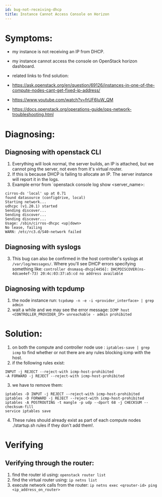 ```yaml
---
id: bug-not-receiving-dhcp
title: Instance Cannot Access Console on Horizon
---
```



# Symptoms:
- my instance is not receiving an IP from DHCP.
- my instance cannot access the console on OpenStack horizon dashboard.

- related links to find solution:
- https://ask.openstack.org/en/question/69126/instances-in-one-of-the-compute-nodes-cant-get-fixed-ip-address/
- https://www.youtube.com/watch?v=frUF6IuW_QM
- https://docs.openstack.org/operations-guide/ops-network-troubleshooting.html

# Diagnosing:
## Diagnosing with openstack CLI
1. Everything will look normal, the server builds, an IP is attached, but we cannot ping the server, not even from it's virtual router. 
2. If this is because DHCP is failing to allocate an IP. The server instance will report it in the logs.
3. Example error from `openstack console log show <server_name>:
```
cirros-ds 'local' up at 0.71
found datasource (configdrive, local)
Starting network...
udhcpc (v1.20.1) started
Sending discover...
Sending discover...
Sending discover...
Usage: /sbin/cirros-dhcpc <up|down>
No lease, failing
WARN: /etc/rc3.d/S40-network failed
```
## Diagnosing with syslogs
3. This bug can also be confirmed in the host controller's syslogs at `/var/log/messages/`. Where you'll see DHCP errors specifying something like: `controller dnsmasq-dhcp[4456]: DHCPDISCOVER(ns-4dcae4ef-73) 20:4c:03:37:a5:cd no address available`
## Diagnosing with tcpdump
1. the node instance run: `tcpdump -n -e -i <provider_interface> | grep admin`
2. wait a while and we may see the error message: `ICMP host <CONTROLLER_PROVIDER_IP> unreachable - admin prohibited`
# Solution:
1. on both the compute and controller node use : `iptables-save | grep icmp` to find whether or not there are any rules blocking icmp with the host.
2. if the following rules exist:
```
INPUT -j REJECT --reject-with icmp-host-prohibited
-A FORWARD -j REJECT --reject-with icmp-host-prohibited
```
3. we have to remove them:
```
iptables -D INPUT -j REJECT --reject-with icmp-host-prohibited
iptables -D FORWARD -j REJECT --reject-with icmp-host-prohibited
iptables -A POSTROUTING -t mangle -p udp --dport 68 -j CHECKSUM --checksum-fill
service iptables save
```
4. These rules should already exist as part of each compute nodes ./startup.sh rules if they don't add them!.
# Verifying
## Verifying through the router:
1. find the router id using: `openstack router list`
2. find the virtual router using: `ip netns list`
3. execute network calls from the router: `ip netns exec <qrouter-id> ping <ip_address_on_router>`
